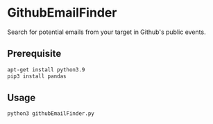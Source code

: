 # GithubEmailFinder
Search for potential emails from your target in Github's public events.

## Prerequisite

   ```bash
   apt-get install python3.9
   pip3 install pandas
   ```
## Usage

```bash
python3 githubEmailFinder.py
```
